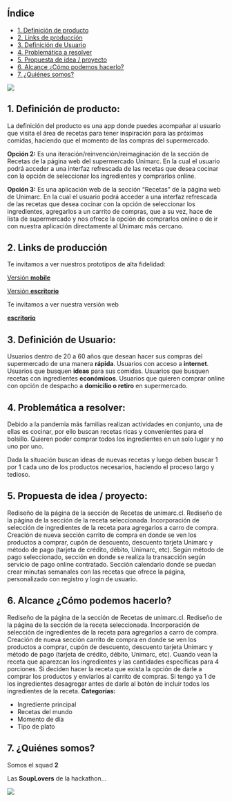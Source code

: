 ## Índice

* [1. Definición de producto](#1-Definición-de-producto)
* [2. Links de producción](#2-Links-de-producción)
* [3. Definición de Usuario](#3-Definición-de-Usuario)
* [4. Problemática a resolver](#4-Problemática-a-resolver)
* [5. Propuesta de idea / proyecto](#5-Propuesta-de-idea-/-proyecto)
* [6. Alcance ¿Cómo podemos hacerlo?](#6-Alcance-¿Cómo-podemos-hacerlo?)
* [7. ¿Quiénes somos?](7.¿Quiénes-somos?)



<img src="https://github.com/LiRizo/souplovers-h-scl013/blob/master/src/assets/img/nacho.png?raw=true">

## 1. Definición de producto: 

La definición del producto es una app donde puedes acompañar al usuario que visita el área de recetas para tener inspiración para las próximas comidas, haciendo que el momento de las compras del supermercado.

**Opción 2:** Es una iteración/reinvención/reimaginación de la sección de Recetas de la página web del supermercado Unimarc. En la cual el usuario podrá acceder a una interfaz refrescada de las recetas que desea cocinar con la opción de seleccionar los ingredientes y comprarlos online. 

**Opción 3:** Es una aplicación web de la sección “Recetas” de la página web de Unimarc. En la cual el usuario podrá acceder a una interfaz refrescada de las recetas que desea cocinar con la opción de seleccionar los ingredientes, agregarlos a un carrito de compras, que a su vez, hace de lista de supermercado y nos ofrece la opción de comprarlos online o de ir con nuestra aplicación directamente al Unimarc más cercano. 

 ## 2. Links de producción

Te invitamos a ver nuestros prototipos de alta fidelidad:

[Versión **mobile**](https://www.figma.com/proto/jj9z9wdAuvcuXABN5Z7Nt2/Unimarc?node-id=187%3A1904&scaling=min-zoom)

[Versión **escritorio**](https://www.figma.com/proto/jj9z9wdAuvcuXABN5Z7Nt2/Unimarc?node-id=48%3A873&scaling=min-zoom) 

Te invitamos a ver nuestra versión web

[**escritorio**](https://unimarc-recetas-souplovers.web.app)

## 3. Definición de Usuario:

Usuarios dentro de 20 a 60 años que desean hacer sus compras del supermercado de una manera **rápida**.
Usuarios con acceso a **internet**.
Usuarios que busquen **ideas** para sus comidas.
Usuarios que busquen recetas con ingredientes **económicos**.
Usuarios que quieren comprar online con opción de despacho a **domicilio o retiro** en supermercado.



## 4. Problemática a resolver:

Debido a la pandemia más familias realizan actividades en conjunto, una de ellas es cocinar, por ello buscan recetas ricas y convenientes para el bolsillo. Quieren poder comprar todos los ingredientes en un solo lugar y no uno por uno. 

Dada la situación buscan ideas de nuevas recetas y luego deben buscar 1 por 1 cada uno de los productos necesarios, haciendo el proceso largo y tedioso.



## 5. Propuesta de idea / proyecto:
Rediseño de la página de la sección de Recetas de unimarc.cl.
Rediseño de la página de la sección de la receta seleccionada. 
Incorporación de selección de ingredientes de la receta para agregarlos a carro de compra. 
Creación de nueva sección carrito de compra en donde se ven los productos a comprar, cupón de descuento, descuento tarjeta Unimarc y método de pago (tarjeta de crédito, débito, Unimarc, etc).
Según método de pago seleccionado, sección en donde se realiza la transacción según servicio de pago online contratado. 
Sección calendario donde se puedan crear minutas semanales con las recetas que ofrece la página, personalizado con registro y login de usuario.

## 6.  Alcance ¿Cómo podemos hacerlo? 
Rediseño de la página de la sección de Recetas de unimarc.cl.
Rediseño de la página de la sección de la receta seleccionada. 
Incorporación de selección de ingredientes de la receta para agregarlos a carro de compra. 
Creación de nueva sección carrito de compra en donde se ven los productos a comprar, cupón de descuento, descuento tarjeta Unimarc y método de pago (tarjeta de crédito, débito, Unimarc, etc).
Cuando vean la receta que aparezcan los ingredientes y las cantidades específicas para 4 porciones.
Si deciden hacer la receta que exista la opción de darle a comprar los productos y enviarlos al carrito de compras.
Si tengo ya 1 de los ingredientes desagregar antes de darle al botón de incluir todos los ingredientes de la receta.
**Categorías:**
- Ingrediente principal
- Recetas del mundo
- Momento de día 
- Tipo de plato


## 7. ¿Quiénes somos?

Somos el squad **2**

Las **SoupLovers** de la hackathon...

<img src="https://github.com/LiRizo/souplovers-h-scl013/blob/master/src/assets/img/nacho.png?raw=true">


